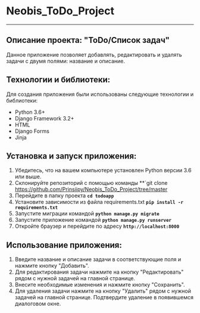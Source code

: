 # Neobis_ToDo_Project

_____________

## Описание проекта: "ToDo/Список задач"

Данное приложение позволяет добавлять, редактировать и удалять задачи с двумя полями: название и описание.

## **Технологии и библиотеки:**

Для создания приложения были использованы следующие технологии и библиотеки:

- Python 3.6+
- Django Framework 3.2+
- HTML
- Django Forms
- Jinja

## **Установка и запуск приложения:**

1. Убедитесь, что на вашем компьютере установлен Python версии 3.6 или выше.
2. Склонируйте репозиторий с помощью команды **`git clone https://github.com/Prinsiipy/Neobis_ToDo_Project/tree/master
3. Перейдите в папку проекта **`cd todoapp`**
4. Установите зависимости из файла requirements.txt **`pip install -r requirements.txt`**
5. Запустите миграции командой **`python manage.py migrate`**
6. Запустите приложение командой **`python manage.py runserver`**
7. Откройте браузер и перейдите по адресу **`http://localhost:8000`**

## **Использование приложения:**

1. Введите название и описание задачи в соответствующие поля и нажмите кнопку "Добавить".
2. Для редактирования задачи нажмите на кнопку "Редактировать" рядом с нужной задачей на главной странице.
3. Внесите необходимые изменения и нажмите кнопку "Сохранить".
4. Для удаления задачи нажмите на кнопку "Удалить" рядом с нужной задачей на главной странице. Подтвердите удаление в появившемся диалоговом окне.
